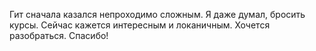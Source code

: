 Гит сначала казался непроходимо сложным.
Я даже думал, бросить курсы.
Сейчас кажется интересным и локаничным.
Хочется разобраться.
Спасибо!
